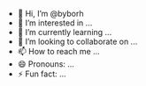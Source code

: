 - 👋 Hi, I’m @byborh
- 👀 I’m interested in ...
- 🌱 I’m currently learning ...
- 💞️ I’m looking to collaborate on ...
- 📫 How to reach me ...
- 😄 Pronouns: ...
- ⚡ Fun fact: ...

<!---
byborh/byborh is a ✨ special ✨ repository because its `README.md` (this file) appears on your GitHub profile.
You can click the Preview link to take a look at your changes.
--->
